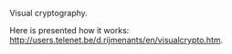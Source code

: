 Visual cryptography.

Here is presented how it works:
http://users.telenet.be/d.rijmenants/en/visualcrypto.htm.
